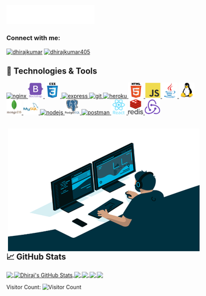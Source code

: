<img src="header.svg"></img>

### Connect with me:

<a href="https://www.linkedin.com/in/dhiraj-kumar-144320161/" target="blank"><img align="center" src="https://cdn.jsdelivr.net/npm/simple-icons@3.0.1/icons/linkedin.svg" alt="dhirajkumar" height="40" width="40" /></a>
<a href="https://www.instagram.com/dhirajkumar405/" target="blank"><img align="center" src="https://cdn.jsdelivr.net/npm/simple-icons@3.0.1/icons/instagram.svg" alt="dhirajkumar405" height="40" width="40" /></a>
<br/>

## 🔧 Technologies & Tools

<p align="left">
<a href="https://www.nginx.com" target="_blank"> <img src="https://img.icons8.com/color/452/nginx.png" alt="nginx" width="40" height="40"/> </a>
<a href="https://getbootstrap.com" target="_blank"> <img src="https://raw.githubusercontent.com/devicons/devicon/master/icons/bootstrap/bootstrap-plain-wordmark.svg" alt="bootstrap" width="40" height="40"/> </a>
<a href="https://www.w3schools.com/css/" target="_blank"> <img src="https://raw.githubusercontent.com/devicons/devicon/master/icons/css3/css3-original-wordmark.svg" alt="css3" width="40" height="40"/> </a>
<a href="https://expressjs.com" target="_blank"> <img src="https://www.mementotech.in/assets/images/icons/express.png" alt="express" width="40" height="40"/> </a>
<a href="https://git-scm.com/" target="_blank"> <img src="https://www.vectorlogo.zone/logos/git-scm/git-scm-icon.svg" alt="git" width="40" height="40"/> </a>
<a href="https://heroku.com" target="_blank"> <img src="https://www.vectorlogo.zone/logos/heroku/heroku-icon.svg" alt="heroku" width="40" height="40"/> </a>
<a href="https://www.w3.org/html/" target="_blank"> <img src="https://raw.githubusercontent.com/devicons/devicon/master/icons/html5/html5-original-wordmark.svg" alt="html5" width="40" height="40"/> </a>
<a href="https://developer.mozilla.org/en-US/docs/Web/JavaScript" target="_blank"><img src="https://raw.githubusercontent.com/devicons/devicon/master/icons/javascript/javascript-original.svg" alt="javascript" width="40" height="40"/> </a>
 <a href="https://developer.mozilla.org/en-US/docs/Web/Java" target="_blank"><img src="https://raw.githubusercontent.com/devicons/devicon/master/icons/java/java-original.svg" alt="java" width="40" height="40"/> </a>
<a href="https://www.linux.org/" target="_blank"> <img src="https://raw.githubusercontent.com/devicons/devicon/master/icons/linux/linux-original.svg" alt="linux" width="40" height="40"/> </a>
<a href="https://www.mongodb.com/" target="_blank"> <img src="https://raw.githubusercontent.com/devicons/devicon/master/icons/mongodb/mongodb-original-wordmark.svg" alt="mongodb" width="40" height="40"/> </a> <a href="https://www.mysql.com/" target="_blank"> <img src="https://raw.githubusercontent.com/devicons/devicon/master/icons/mysql/mysql-original-wordmark.svg" alt="mysql" width="40" height="40"/> </a> <a href="https://nodejs.org" target="_blank"> <img src="https://cdn4.iconfinder.com/data/icons/logos-and-brands/512/233_Node_Js_logo-512.png" alt="nodejs" width="40" height="40"/> </a> <a href="https://www.postgresql.org" target="_blank"> <img src="https://raw.githubusercontent.com/devicons/devicon/master/icons/postgresql/postgresql-original-wordmark.svg" alt="postgresql" width="40" height="40"/> </a> <a href="https://postman.com" target="_blank"> <img src="https://www.vectorlogo.zone/logos/getpostman/getpostman-icon.svg" alt="postman" width="40" height="40"/> </a> <a href="https://reactjs.org/" target="_blank"> <img src="https://raw.githubusercontent.com/devicons/devicon/master/icons/react/react-original-wordmark.svg" alt="react" width="40" height="40"/> </a> <a href="https://redis.io" target="_blank"> <img src="https://raw.githubusercontent.com/devicons/devicon/master/icons/redis/redis-original-wordmark.svg" alt="redis" width="40" height="40"/> </a> <a href="https://redux.js.org" target="_blank"> <img src="https://raw.githubusercontent.com/devicons/devicon/master/icons/redux/redux-original.svg" alt="redux" width="40" height="40"/> </a>
<br />
 <br/>
<!---
## 🔧 Technologies & Tools
![](https://img.shields.io/badge/OS-Linux-informational?style=flat&logo=linux&logoColor=white&color=2bbc8a)
![](https://img.shields.io/badge/Code-Python-informational?style=flat&logo=python&logoColor=white&color=2bbc8a)
![](https://img.shields.io/badge/Code-Java-informational?style=flat&logo=java&logoColor=white&color=2bbc8a)
![](https://img.shields.io/badge/Code-JavaScript-informational?style=flat&logo=javascript&logoColor=white&color=2bbc8a)
![](https://img.shields.io/badge/Tools-PostgreSQL-informational?style=flat&logo=postgresql&logoColor=white&color=2bbc8a)
![](https://img.shields.io/badge/Tools-MongoDB-informational?style=flat&logo=mongodb&logoColor=white&color=2bbc8a)
![](https://img.shields.io/badge/Tools-AWS-informational?style=flat&logo=aws&logoColor=white&color=2bbc8a)
![](https://img.shields.io/badge/Code-express%20Js-informational?style=flat&logo=express&logoColor=white&color=2bbc8a)
![](https://img.shields.io/badge/Code-Node%20Js-informational?style=flat&logo=node&logoColor=white&color=2bbc8a)
 -->
 <br/>
<img align="right" alt="GIF" src="https://github.com/Dhiraj31298/Dhiraj31298/blob/main/code.gif" width="500" height="320" />


## &#x1f4c8; GitHub Stats

<a href="https://github.com/dhirajapp/dhirajapp">
  <img align="center" src="https://github-readme-stats.vercel.app/api/top-langs/?username=dhirajapp&hide=java,html&title_color=ffffff&text_color=c9cacc&icon_color=2bbc8a&bg_color=1d1f21" />
</a>
<a href="https://github.com/dhirajapp/dhirajapp">
  <img width="550px" height="245px" align="center" src="https://github-readme-stats.vercel.app/api?username=dhirajapp&show_icons=true&line_height=27&count_private=true&title_color=ffffff&text_color=c9cacc&icon_color=2bbc8a&bg_color=1d1f21" alt="Dhiraj's GitHub Stats" />
</a>

<a width="800px" href="https://github.com/dhirajapp/BACHPAN-Ek-Naya-Savera-">
  <img align="center" src="https://github-readme-stats.vercel.app/api/pin/?username=dhirajapp&repo=BACHPAN-Ek-Naya-Savera-&title_color=ffffff&text_color=c9cacc&icon_color=2bbc8a&bg_color=1d1f21" />
</a>

<a width="800px" href="https://github.com/dhirajapp/imgbum">
  <img align="center" src="https://github-readme-stats.vercel.app/api/pin/?username=dhirajapp&repo=imgbum&title_color=ffffff&text_color=c9cacc&icon_color=2bbc8a&bg_color=1d1f21" />
</a>

<a width="800px" href="https://github.com/dhirajapp/instragram_story">
  <img align="center" src="https://github-readme-stats.vercel.app/api/pin/?username=dhirajapp&repo=instragram_story&title_color=ffffff&text_color=c9cacc&icon_color=2bbc8a&bg_color=1d1f21" />
</a>

 <a width="800px" href="https://github.com/dhirajapp/RealTime_Chat_app">
  <img align="center" src="https://github-readme-stats.vercel.app/api/pin/?username=dhirajapp&repo=RealTime_Chat_app&title_color=ffffff&text_color=c9cacc&icon_color=2bbc8a&bg_color=1d1f21" />
</a>

Visitor Count: ![Visitor Count](https://profile-counter.glitch.me/vaulstein/count.svg)


<!-- links to social media icons -->

<!-- icons with padding -->

[1.1]: http://i.imgur.com/tXSoThF.png (twitter icon with padding)
[2.1]: http://i.imgur.com/0o48UoR.png (github icon with padding)

<!-- icons without padding -->

[1.2]: http://i.imgur.com/wWzX9uB.png (twitter icon without padding)
[2.2]: http://i.imgur.com/9I6NRUm.png (github icon without padding)
[3.2]: https://raw.githubusercontent.com/vaulstein/vaulstein/master/linkedin-3-16.png (LinkedIn icon without padding)


<!-- links to your social media accounts -->

[1]: http://twitter.com/
[2]: https://github.com/dhirajapp
[3]: https://www.linkedin.com/in/dhiraj-kumar-144320161/


<!-- Resources -->
<!-- Icons: https://simpleicons.org/ -->
<!-- GitHub Stats: https://github.com/anuraghazra/github-readme-stats -->
<!-- Emojis: https://emojipedia.org/emoji/ -->
<!-- HTML Emojis: https://www.fileformat.info/index.htm -->
<!-- Shields: https://shields.io/ -->
<!-- Awesome GitHub Profile README: https://github.com/abhisheknaiidu/awesome-github-profile-readme -->
